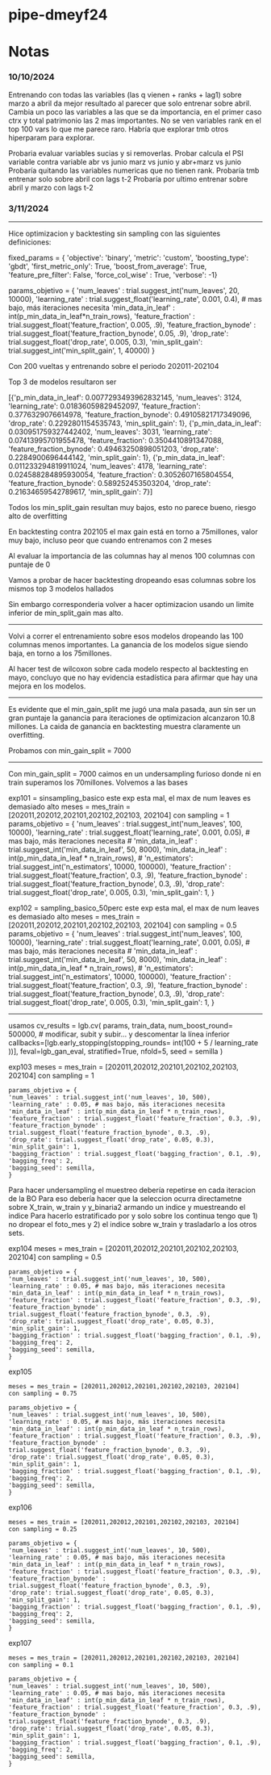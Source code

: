 # pipe-dmeyf24

# Notas

### 10/10/2024
Entrenando con todas las variables (las q vienen + ranks + lag1) sobre marzo a abril da mejor resultado al parecer que solo entrenar sobre abril. Cambia un poco las variables a las que se da importancia, en el primer caso ctrx y total patrimonio las 2 mas importantes. No se ven variables rank en el top 100 vars lo que me parece raro. Habría que explorar tmb otros hiperparam para explorar.

Probaria evaluar variables sucias y si removerlas.
Probar calcula el PSI variable contra variable abr vs junio marz vs junio y abr+marz vs junio
Probaría quitando las variables numericas que no tienen rank.
Probaría tmb entrenar solo sobre abril con lags t-2
Probaría por ultimo entrenar sobre abril y marzo con lags t-2

### 3/11/2024

-------
Hice optimizacion y backtesting sin sampling con las siguientes definiciones:

fixed_params = {
    'objective': 'binary',
    'metric': 'custom',
    'boosting_type': 'gbdt',
    'first_metric_only': True,
    'boost_from_average': True,
    'feature_pre_filter': False,
    'force_col_wise' : True,
    'verbose': -1}

params_objetivo = {
    'num_leaves' : trial.suggest_int('num_leaves', 20, 10000),
    'learning_rate' : trial.suggest_float('learning_rate', 0.001, 0.4), # mas bajo, más iteraciones necesita
    'min_data_in_leaf' : int(p_min_data_in_leaf*n_train_rows),
    'feature_fraction' : trial.suggest_float('feature_fraction', 0.005, .9),
    'feature_fraction_bynode' : trial.suggest_float('feature_fraction_bynode', 0.05, .9), 
    'drop_rate': trial.suggest_float('drop_rate', 0.005, 0.3),
    'min_split_gain': trial.suggest_int('min_split_gain', 1, 40000)
    }

Con 200 vueltas y entrenando sobre el periodo 202011-202104

Top 3 de modelos resultaron ser

[{'p_min_data_in_leaf': 0.0077293493962832145,
  'num_leaves': 3124,
  'learning_rate': 0.01836059829452097,
  'feature_fraction': 0.3776329076614978,
  'feature_fraction_bynode': 0.49105821717349096,
  'drop_rate': 0.2292801154535743,
  'min_split_gain': 1},
 {'p_min_data_in_leaf': 0.030951759327442402,
  'num_leaves': 3031,
  'learning_rate': 0.07413995701955478,
  'feature_fraction': 0.3504410891347088,
  'feature_fraction_bynode': 0.49463250898051203,
  'drop_rate': 0.2284900696444142,
  'min_split_gain': 1},
 {'p_min_data_in_leaf': 0.011233294819911024,
  'num_leaves': 4178,
  'learning_rate': 0.024588284895930054,
  'feature_fraction': 0.3052607165804554,
  'feature_fraction_bynode': 0.589252453503204,
  'drop_rate': 0.21634659542789617,
  'min_split_gain': 7}]

Todos los min_split_gain resultan muy bajos, esto no parece bueno, riesgo alto de overfitting

En backtesting contra 202105 el max gain está en torno a 75millones, valor muy bajo, incluso peor que cuando entrenamos con 2 meses

Al evaluar la importancia de las columnas hay al menos 100 columnas con puntaje de 0

Vamos a probar de hacer backtesting dropeando esas columnas sobre los mismos top 3 modelos hallados

Sin embargo corresponderia volver a hacer optimizacion usando un limite inferior de min_split_gain mas alto.


------------

Volvi a correr el entrenamiento sobre esos modelos dropeando las 100 columnas menos importantes. La ganancia de los modelos sigue siendo baja, en torno a los 75millones.

Al hacer test de wilcoxon sobre cada modelo respecto al backtesting en mayo, concluyo que no hay evidencia estadística para afirmar que hay una mejora en los modelos.

-------------

Es evidente que el min_gain_split me jugó una mala pasada, aun sin ser un gran puntaje la ganancia para iteraciones de optimizacion alcanzaron 10.8 millones. La caida de ganancia en backtesting muestra claramente un overfitting.

Probamos con min_gain_split = 7000

------------

Con min_gain_split = 7000 caimos en un undersampling furioso donde ni en train superamos los 70millones. Volvemos a las bases

exp101 = sinsampling_basico
este exp esta mal, el max de num leaves es demasiado alto
    meses = mes_train = [202011,202012,202101,202102,202103, 202104]
    con sampling = 1
    params_objetivo = {
    'num_leaves' : trial.suggest_int('num_leaves', 100, 10000),
    'learning_rate' : trial.suggest_float('learning_rate', 0.001, 0.05), # mas bajo, más iteraciones necesita
    # 'min_data_in_leaf' : trial.suggest_int('min_data_in_leaf', 50, 8000),
    'min_data_in_leaf' : int(p_min_data_in_leaf * n_train_rows),
    # 'n_estimators': trial.suggest_int('n_estimators', 10000, 100000),
    'feature_fraction' : trial.suggest_float('feature_fraction', 0.3, .9),
    'feature_fraction_bynode' : trial.suggest_float('feature_fraction_bynode', 0.3, .9), 
    'drop_rate': trial.suggest_float('drop_rate', 0.005, 0.3),
    'min_split_gain': 1,
    }

exp102 = sampling_basico_50perc
este exp esta mal, el max de num leaves es demasiado alto
    meses = mes_train = [202011,202012,202101,202102,202103, 202104]
    con sampling = 0.5
    params_objetivo = {
    'num_leaves' : trial.suggest_int('num_leaves', 100, 10000),
    'learning_rate' : trial.suggest_float('learning_rate', 0.001, 0.05), # mas bajo, más iteraciones necesita
    # 'min_data_in_leaf' : trial.suggest_int('min_data_in_leaf', 50, 8000),
    'min_data_in_leaf' : int(p_min_data_in_leaf * n_train_rows),
    # 'n_estimators': trial.suggest_int('n_estimators', 10000, 100000),
    'feature_fraction' : trial.suggest_float('feature_fraction', 0.3, .9),
    'feature_fraction_bynode' : trial.suggest_float('feature_fraction_bynode', 0.3, .9), 
    'drop_rate': trial.suggest_float('drop_rate', 0.005, 0.3),
    'min_split_gain': 1,
    }


----------
usamos
cv_results = lgb.cv(
    params,
    train_data,
    num_boost_round= 500000, # modificar, subit y subir... y descomentar la línea inferior
    callbacks=[lgb.early_stopping(stopping_rounds= int(100 + 5 / learning_rate ))],
    feval=lgb_gan_eval,
    stratified=True,
    nfold=5,
    seed = semilla
)

exp103
    meses = mes_train = [202011,202012,202101,202102,202103, 202104]
    con sampling = 1

    params_objetivo = {
    'num_leaves' : trial.suggest_int('num_leaves', 10, 500),
    'learning_rate' : 0.05, # mas bajo, más iteraciones necesita
    'min_data_in_leaf' : int(p_min_data_in_leaf * n_train_rows),
    'feature_fraction' : trial.suggest_float('feature_fraction', 0.3, .9),
    'feature_fraction_bynode' : trial.suggest_float('feature_fraction_bynode', 0.3, .9), 
    'drop_rate': trial.suggest_float('drop_rate', 0.05, 0.3),
    'min_split_gain': 1,
    'bagging_fraction' : trial.suggest_float('bagging_fraction', 0.1, .9),
    'bagging_freq': 2,
    'bagging_seed': semilla,
    }

Para hacer undersampling el muestreo debería repetirse en cada iteracion de la BO
Para eso debería hacer que la seleccion ocurra directametne sobre X_train, w_train y y_binaria2 armando un indice y muestreando el indice
Para hacerlo estratificado por y solo sobre los continua tengo que 1) no dropear el foto_mes y 2) el indice sobre w_train y trasladarlo a los otros sets.

exp104
    meses = mes_train = [202011,202012,202101,202102,202103, 202104]
    con sampling = 0.5

    params_objetivo = {
    'num_leaves' : trial.suggest_int('num_leaves', 10, 500),
    'learning_rate' : 0.05, # mas bajo, más iteraciones necesita
    'min_data_in_leaf' : int(p_min_data_in_leaf * n_train_rows),
    'feature_fraction' : trial.suggest_float('feature_fraction', 0.3, .9),
    'feature_fraction_bynode' : trial.suggest_float('feature_fraction_bynode', 0.3, .9), 
    'drop_rate': trial.suggest_float('drop_rate', 0.05, 0.3),
    'min_split_gain': 1,
    'bagging_fraction' : trial.suggest_float('bagging_fraction', 0.1, .9),
    'bagging_freq': 2,
    'bagging_seed': semilla,
    }
exp105

    meses = mes_train = [202011,202012,202101,202102,202103, 202104]
    con sampling = 0.75

    params_objetivo = {
    'num_leaves' : trial.suggest_int('num_leaves', 10, 500),
    'learning_rate' : 0.05, # mas bajo, más iteraciones necesita
    'min_data_in_leaf' : int(p_min_data_in_leaf * n_train_rows),
    'feature_fraction' : trial.suggest_float('feature_fraction', 0.3, .9),
    'feature_fraction_bynode' : trial.suggest_float('feature_fraction_bynode', 0.3, .9), 
    'drop_rate': trial.suggest_float('drop_rate', 0.05, 0.3),
    'min_split_gain': 1,
    'bagging_fraction' : trial.suggest_float('bagging_fraction', 0.1, .9),
    'bagging_freq': 2,
    'bagging_seed': semilla,
    }

exp106

    meses = mes_train = [202011,202012,202101,202102,202103, 202104]
    con sampling = 0.25

    params_objetivo = {
    'num_leaves' : trial.suggest_int('num_leaves', 10, 500),
    'learning_rate' : 0.05, # mas bajo, más iteraciones necesita
    'min_data_in_leaf' : int(p_min_data_in_leaf * n_train_rows),
    'feature_fraction' : trial.suggest_float('feature_fraction', 0.3, .9),
    'feature_fraction_bynode' : trial.suggest_float('feature_fraction_bynode', 0.3, .9), 
    'drop_rate': trial.suggest_float('drop_rate', 0.05, 0.3),
    'min_split_gain': 1,
    'bagging_fraction' : trial.suggest_float('bagging_fraction', 0.1, .9),
    'bagging_freq': 2,
    'bagging_seed': semilla,
    }

exp107

    meses = mes_train = [202011,202012,202101,202102,202103, 202104]
    con sampling = 0.1

    params_objetivo = {
    'num_leaves' : trial.suggest_int('num_leaves', 10, 500),
    'learning_rate' : 0.05, # mas bajo, más iteraciones necesita
    'min_data_in_leaf' : int(p_min_data_in_leaf * n_train_rows),
    'feature_fraction' : trial.suggest_float('feature_fraction', 0.3, .9),
    'feature_fraction_bynode' : trial.suggest_float('feature_fraction_bynode', 0.3, .9), 
    'drop_rate': trial.suggest_float('drop_rate', 0.05, 0.3),
    'min_split_gain': 1,
    'bagging_fraction' : trial.suggest_float('bagging_fraction', 0.1, .9),
    'bagging_freq': 2,
    'bagging_seed': semilla,
    }


